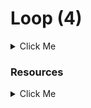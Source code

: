 # Loop (4)
<details>
  <summary>Click Me</summary>

* Operator: Increment (++) and Decrement (--)
* For Loop
* While loop
* Do while
* Foreach
</details>

### Resources
<details>
<summary>Click Me</summary>

* Operator: Increment (++) and Decrement (--)

 https://www.php.net/manual/en/language.operators.increment.php 

* For Loop

 https://www.javatpoint.com/php-for-loop 

* While loop

 https://www.javatpoint.com/php-while-loop 

* Do while

 https://www.javatpoint.com/php-do-while-loop 

* Exercises: https://codeforwin.org/2015/06/for-do-while-loop-programming-exercises.html 

* Foreach

 https://www.javatpoint.com/php-foreach-loop 
</details>
